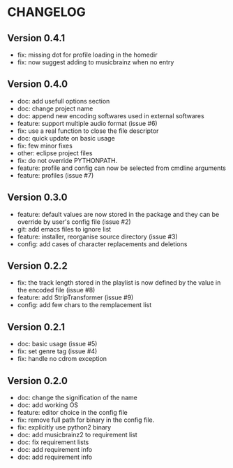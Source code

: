 CHANGELOG
=========

Version 0.4.1
-------------

 * fix: missing dot for profile loading in the homedir
 * fix: now suggest adding to musicbrainz when no entry

Version 0.4.0
-------------

 * doc: add usefull options section
 * doc: change project name
 * doc: append new encoding softwares used in external softwares
 * feature: support multiple audio format (issue #6)
 * fix: use a real function to close the file descriptor
 * doc: quick update on basic usage
 * fix: few minor fixes
 * other: eclipse project files
 * fix: do not override PYTHONPATH.
 * feature: profile and config can now be selected from cmdline arguments
 * feature: profiles (issue #7)

Version 0.3.0
-------------

 * feature: default values are now stored in the package and they can be override by user's config file (issue #2)
 * git: add emacs files to ignore list
 * feature: installer, reorganise source directory (issue #3)
 * config: add cases of character replacements and deletions

Version 0.2.2
-------------

 * fix: the track length stored in the playlist is now defined by the value in the encoded file (issue #8)
 * feature: add StripTransformer (issue #9)
 * config: add few chars to the remplacement list

Version 0.2.1
-------------

 * doc: basic usage (issue #5)
 * fix: set genre tag (issue #4)
 * fix: handle no cdrom exception

Version 0.2.0
-------------
 
 * doc: change the signification of the name
 * doc: add working OS
 * feature: editor choice in the config file
 * fix: remove full path for binary in the config file.
 * fix: explicitly use python2 binary
 * doc: add musicbrainz2 to requirement list
 * doc: fix requirement lists
 * doc: add requirement info
 * doc: add requirement info

